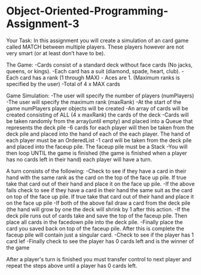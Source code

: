 # Object-Oriented-Programming-Assignment-3
Your Task:
In this assignment you will create a simulation of an card game called MATCH between multiple players. These players however are not very smart (or at least don’t have to be).

The Game:
-Cards consist of a standard deck without face cards (No jacks, queens, or kings).
-Each card has a suit (diamond, spade, heart, club).
-Each card has a rank (1 through MAX) - Aces are 1. (Maximum ranks is specified by the user)
-Total of 4 x MAX cards

Game Simulation:
-The user will specify the number of players (numPlayers)
-The user will specify the maximum rank (maxRank)
-At the start of the game numPlayers player objects will be created
-An array of cards will be created consisting of ALL (4 x maxRank) the cards of the deck
-Cards will be taken randomly from the array(until empty) and placed into a Queue that represents the deck pile
-6 cards for each player will then be taken from the deck pile and placed into the hand of each of the each player. The hand of each      player must be an OrderedList
-1 card will be taken from the deck pile and placed into the faceup pile. The faceup pile must be a Stack
-You will then loop UNTIL the game is finished (the game is finished when a player has no cards left in their hand) each player will have a turn. 

A turn consists of the following:
-Check to see if they have a card in their hand with the same rank as the card on the top of the face up pile. If true take that card out of their hand and place it on the face up pile.
-If the above fails check to see if they have a card in their hand the same suit as the card on top of the face up pile. If true take that card out of their hand and place it on the face up pile
-If both of the above fail draw a card from the deck pile (the hand will grow by one the deck will shrink by 1 after this action.
-If the deck pile runs out of cards take and save the top of the faceup pile. Then place all cards in the facedown pile into the deck pile. -Finally place the card you saved back on top of the faceup pile. After this is complete the faceup pile will contain just a singular card.
-Check to see if the player has 1 card lef
-Finally check to see the player has 0 cards left and is the winner of the game

After a player's turn is finished you must transfer control to next player and repeat the steps above until a player has 0 cards left.
